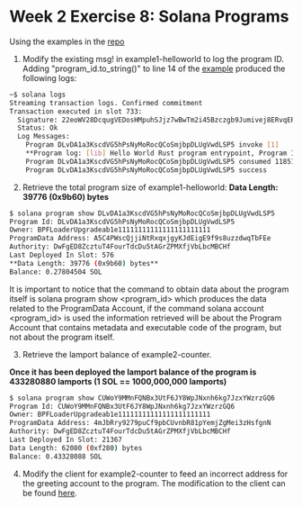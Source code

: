 # Week 2 Exercise 8: Solana Programs

Using the examples in the [repo](https://github.com/ExtropyIO/SolanaBootcamp/tree/main/examples_baremetal)

1. Modify the existing msg! in example1-helloworld to log the program ID. 
Adding "program_id.to_string()" to line 14 of the [example](https://github.com/circaplastic/SolanaBootcamp/blob/main/examples_baremetal/example1-helloworld/rust/src/lib.rs) produced the following logs:

```bash
~$ solana logs
Streaming transaction logs. Confirmed commitment
Transaction executed in slot 733:
  Signature: 22eoWV28DcqugVEDosHMpuhSJjz7wBwTm2i45Bzczgb9Jumivej8ERvqERK7PFBMqfWEedCQHq3uKyx1cC9YyuyP
  Status: Ok
  Log Messages:
    Program DLvDA1a3KscdVG5hPsNyMoRocQCoSmjbpDLUgVwdLSP5 invoke [1]
    **Program log: [lib] Hello World Rust program entrypoint, Program ID is: DLvDA1a3KscdVG5hPsNyMoRocQCoSmjbpDLUgVwdLSP5**
    Program DLvDA1a3KscdVG5hPsNyMoRocQCoSmjbpDLUgVwdLSP5 consumed 11851 of 200000 compute units
    Program DLvDA1a3KscdVG5hPsNyMoRocQCoSmjbpDLUgVwdLSP5 success
```

2. Retrieve the total program size of example1-helloworld:
**Data Length: 39776 (0x9b60) bytes**

```bash
$ solana program show DLvDA1a3KscdVG5hPsNyMoRocQCoSmjbpDLUgVwdLSP5
Program Id: DLvDA1a3KscdVG5hPsNyMoRocQCoSmjbpDLUgVwdLSP5
Owner: BPFLoaderUpgradeab1e11111111111111111111111
ProgramData Address: A5C4PWscQjjiNtRxqxjgyKJdEigE9f9s8uzzdwqTbFEe
Authority: DwFgED8ZcztuT4FourTdcDu5tAGrZPMXfjVbLbcMBCHf
Last Deployed In Slot: 576
**Data Length: 39776 (0x9b60) bytes**
Balance: 0.27804504 SOL
```
It is important to notice that the command to obtain data about the program itself is solana program show <program_id> which produces the data related to the ProgramData Account, if the command solana account <program_id> is used the information retrieved will be about the Program Account that contains metadata and executable code of the program, but not about the program itself.

3. Retrieve the lamport balance of example2-counter.

**Once it has been deployed the lamport balance of the program is 433280880 lamports (1 SOL == 1000,000,000 lamports)**
```bash
$ solana program show CUWoY9MMnFQNBx3UtF6JY8WpJNxnh6kg7JzxYWzrzGQ6
Program Id: CUWoY9MMnFQNBx3UtF6JY8WpJNxnh6kg7JzxYWzrzGQ6
Owner: BPFLoaderUpgradeab1e11111111111111111111111
ProgramData Address: 4mJbRry9279puCf9pbCUvnbR81pYemjZgMei3zHsfgnN
Authority: DwFgED8ZcztuT4FourTdcDu5tAGrZPMXfjVbLbcMBCHf
Last Deployed In Slot: 21367
Data Length: 62080 (0xf280) bytes
Balance: 0.43328088 SOL
```

4. Modify the client for example2-counter to feed an incorrect address for the greeting account to the program.
The modification to the client can be found [here]().
